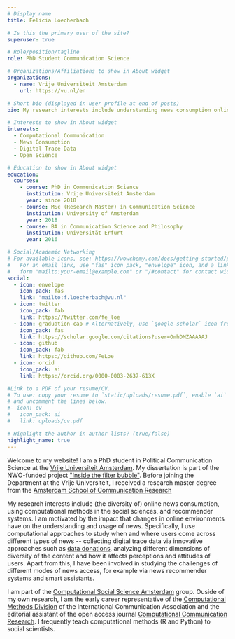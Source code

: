 ```yaml
---
# Display name
title: Felicia Loecherbach

# Is this the primary user of the site?
superuser: true

# Role/position/tagline
role: PhD Student Communication Science

# Organizations/Affiliations to show in About widget
organizations:
  - name: Vrije Universiteit Amsterdam
    url: https://vu.nl/en

# Short bio (displayed in user profile at end of posts)
bio: My research interests include understanding news consumption online making use of theories from political communication and journalism. I use computational methods to study digital trace data. Only publishing research and tools open source.

# Interests to show in About widget
interests:
  - Computational Communication
  - News Consumption
  - Digital Trace Data
  - Open Science

# Education to show in About widget
education:
  courses:
    - course: PhD in Communication Science
      institution: Vrije Universiteit Amsterdam
      year: since 2018
    - course: MSc (Research Master) in Communication Science
      institution: University of Amsterdam
      year: 2018
    - course: BA in Communication Science and Philosophy
      institution: Universität Erfurt
      year: 2016

# Social/Academic Networking
# For available icons, see: https://wowchemy.com/docs/getting-started/page-builder/#icons
#   For an email link, use "fas" icon pack, "envelope" icon, and a link in the
#   form "mailto:your-email@example.com" or "/#contact" for contact widget.
social:
  - icon: envelope
    icon_pack: fas
    link: "mailto:f.loecherbach@vu.nl"
  - icon: twitter
    icon_pack: fab
    link: https://twitter.com/fe_loe
  - icon: graduation-cap # Alternatively, use `google-scholar` icon from `ai` icon pack
    icon_pack: fas
    link: https://scholar.google.com/citations?user=OmhDMZAAAAAJ
  - icon: github
    icon_pack: fab
    link: https://github.com/FeLoe
  - icon: orcid
    icon_pack: ai
    link: https://orcid.org/0000-0003-2637-613X

#Link to a PDF of your resume/CV.
# To use: copy your resume to `static/uploads/resume.pdf`, enable `ai` icons in `params.toml`,
# and uncomment the lines below.
#- icon: cv
#   icon_pack: ai
#   link: uploads/cv.pdf

# Highlight the author in author lists? (true/false)
highlight_name: true
---
```


Welcome to my website! I am a PhD student in Political Communication Science at the [Vrije Universiteit Amsterdam](https://research.vu.nl/en/persons/felicia-loecherbach). My dissertation is part of the NWO-funded project ["Inside the filter bubble"](http://ccs.amsterdam/projects/jeds-tracking-the-filter-bubble/). Before joining the Department at the Vrije Universiteit, I received a research master degree from the [Amsterdam School of Communication Research](https://ascor.uva.nl)

My research interests include (the diversity of) online news consumption, using computational methods in the social sciences, and recommender systems. I am motivated by the impact that changes in online environments have on the understanding and usage of news. Specifically, I use computational approaches to study when and where users come across different types of news -- collecting digital trace data via innovative approaches such as [data donations](https://github.com/uvacw/osd2f), analyzing different dimensions of diversity of the content and how it affects perceptions and attitudes of users. Apart from this, I have been involved in studying the challenges of different modes of news access, for example via news recommender systems and smart assistants.

I am part of the [Computational Social Science Amsterdam](http://ccs.amsterdam) group. Ouside of my own research, I am the early career representative of the [Computational Methods Division](https://www.icahdq.org/group/compmethds) of the International Communication Association and the editorial assistant of the open access journal [Computational Communication Research](https://computationalcommunication.org/ccr). I frequently teach computational methods (R and Python) to social scientists.
